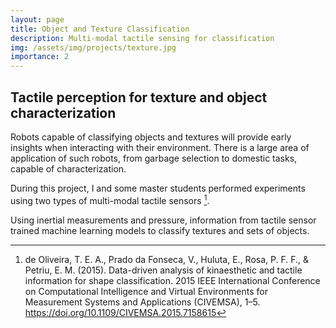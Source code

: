 ```yaml
---
layout: page
title: Object and Texture Classification
description: Multi-modal tactile sensing for classification
img: /assets/img/projects/texture.jpg
importance: 2
---
```


Tactile perception for texture and object characterization
----------------------------------------------------------

Robots capable of classifying objects and textures will provide early insights when interacting with their environment.
There is a large area of application of such robots, from garbage selection to domestic tasks, capable of characterization.

During this project, I and some master students performed experiments using two types of multi-modal tactile sensors [^1].

Using inertial measurements and pressure, information from tactile sensor trained machine learning models to classify textures and sets of objects.

[^1]: de Oliveira, T. E. A., Prado da Fonseca, V., Huluta, E., Rosa, P. F. F., & Petriu, E. M. (2015). Data-driven analysis of kinaesthetic and tactile information for shape classification. 2015 IEEE International Conference on Computational Intelligence and Virtual Environments for Measurement Systems and Applications (CIVEMSA), 1–5. https://doi.org/10.1109/CIVEMSA.2015.7158615
